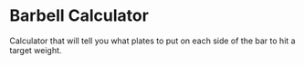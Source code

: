 # Barbell Calculator

Calculator that will tell you what plates to put on each side of the bar to hit a target weight.
